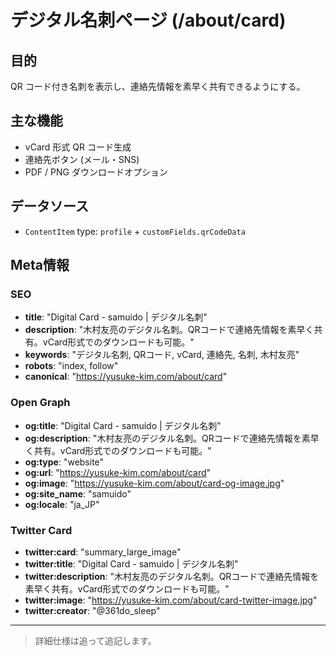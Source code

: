 # デジタル名刺ページ (/about/card)

## 目的

QR コード付き名刺を表示し、連絡先情報を素早く共有できるようにする。

## 主な機能

- vCard 形式 QR コード生成
- 連絡先ボタン (メール・SNS)
- PDF / PNG ダウンロードオプション

## データソース

- `ContentItem` type: `profile` + `customFields.qrCodeData`

## Meta情報

### SEO

- **title**: "Digital Card - samuido | デジタル名刺"
- **description**: "木村友亮のデジタル名刺。QRコードで連絡先情報を素早く共有。vCard形式でのダウンロードも可能。"
- **keywords**: "デジタル名刺, QRコード, vCard, 連絡先, 名刺, 木村友亮"
- **robots**: "index, follow"
- **canonical**: "https://yusuke-kim.com/about/card"

### Open Graph

- **og:title**: "Digital Card - samuido | デジタル名刺"
- **og:description**: "木村友亮のデジタル名刺。QRコードで連絡先情報を素早く共有。vCard形式でのダウンロードも可能。"
- **og:type**: "website"
- **og:url**: "https://yusuke-kim.com/about/card"
- **og:image**: "https://yusuke-kim.com/about/card-og-image.jpg"
- **og:site_name**: "samuido"
- **og:locale**: "ja_JP"

### Twitter Card

- **twitter:card**: "summary_large_image"
- **twitter:title**: "Digital Card - samuido | デジタル名刺"
- **twitter:description**: "木村友亮のデジタル名刺。QRコードで連絡先情報を素早く共有。vCard形式でのダウンロードも可能。"
- **twitter:image**: "https://yusuke-kim.com/about/card-twitter-image.jpg"
- **twitter:creator**: "@361do_sleep"

---

> 詳細仕様は追って追記します。
